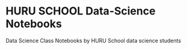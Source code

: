 # HURU SCHOOL Data-Science Notebooks
Data Science Class Notebooks by HURU School data science students
